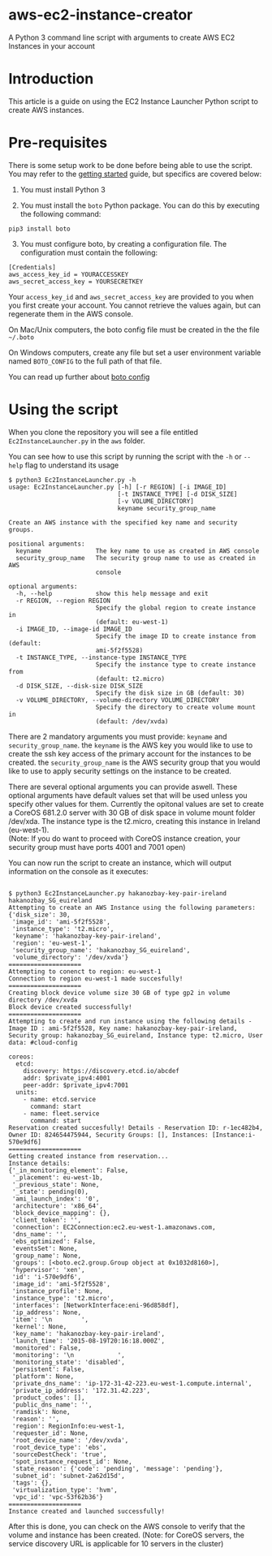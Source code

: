 # aws-ec2-instance-creator
A Python 3 command line script with arguments to create AWS EC2 Instances in your account

# Introduction

This article is a guide on using the EC2 Instance Launcher Python script to create AWS instances. 

# Pre-requisites

There is some setup work to be done before being able to use the script. You may refer to the [getting started][] guide, but specifics are covered below:

1) You must install Python 3

2) You must install the ```boto``` Python package. You can do this by executing the following command:

```
pip3 install boto
```

3) You must configure boto, by creating a configuration file. The configuration must contain the following:

```
[Credentials]
aws_access_key_id = YOURACCESSKEY
aws_secret_access_key = YOURSECRETKEY
```

Your ```access_key_id``` and ```aws_secret_access_key``` are provided to you when you first create your account. You cannot retrieve the values again, but can regenerate them in the AWS console.

On Mac/Unix computers, the boto config file must be created in the the file ```~/.boto```

On Windows computers, create any file but set a user environment variable named ```BOTO_CONFIG``` to the full path of that file.

You can read up further about [boto config][]

# Using the script

When you clone the repository you will see a file entitled ```Ec2InstanceLauncher.py``` in the ```aws``` folder.

You can see how to use this script by running the script with the ```-h``` or ```--help``` flag to understand its usage

```
$ python3 Ec2InstanceLauncher.py -h
usage: Ec2InstanceLauncher.py [-h] [-r REGION] [-i IMAGE_ID]
                              [-t INSTANCE_TYPE] [-d DISK_SIZE]
                              [-v VOLUME_DIRECTORY]
                              keyname security_group_name

Create an AWS instance with the specified key name and security groups.

positional arguments:
  keyname               The key name to use as created in AWS console
  security_group_name   The security group name to use as created in AWS
                        console

optional arguments:
  -h, --help            show this help message and exit
  -r REGION, --region REGION
                        Specify the global region to create instance in
                        (default: eu-west-1)
  -i IMAGE_ID, --image-id IMAGE_ID
                        Specify the image ID to create instance from (default:
                        ami-5f2f5528)
  -t INSTANCE_TYPE, --instance-type INSTANCE_TYPE
                        Specify the instance type to create instance from
                        (default: t2.micro)
  -d DISK_SIZE, --disk-size DISK_SIZE
                        Specify the disk size in GB (default: 30)
  -v VOLUME_DIRECTORY, --volume-directory VOLUME_DIRECTORY
                        Specify the directory to create volume mount in
                        (default: /dev/xvda)

```

There are 2 mandatory arguments you must provide: ```keyname``` and ```security_group_name```. the ```keyname``` is the AWS key you would like to use to create the ssh key access of the primary account for the instances to be created. the ```security_group_name``` is the AWS security group that you would like to use to apply security settings on the instance to be created.

There are several optional arguments you can provide aswell. These optional arguments have default values set that will be used unless you specify other values for them. Currently the opitonal values are set to create a CoreOS 681.2.0 server with 30 GB of disk space in volume mount folder /dev/xda. The instance type is the t2.micro, creating this instance in Ireland (eu-west-1).   
(Note: If you do want to proceed with CoreOS instance creation, your security group must have ports 4001 and 7001 open)

You can now run the script to create an instance, which will output information on the console as it executes:

```

$ python3 Ec2InstanceLauncher.py hakanozbay-key-pair-ireland hakanozbay_SG_euireland
Attempting to create an AWS Instance using the following parameters:
{'disk_size': 30,
 'image_id': 'ami-5f2f5528',
 'instance_type': 't2.micro',
 'keyname': 'hakanozbay-key-pair-ireland',
 'region': 'eu-west-1',
 'security_group_name': 'hakanozbay_SG_euireland',
 'volume_directory': '/dev/xvda'}
====================
Attempting to conenct to region: eu-west-1
Connection to region eu-west-1 made succesfully!
====================
Creating block device volume size 30 GB of type gp2 in volume directory /dev/xvda
Block device created successfully!
====================
Attempting to create and run instance using the following details -
Image ID : ami-5f2f5528, Key name: hakanozbay-key-pair-ireland, Security group: hakanozbay_SG_euireland, Instance type: t2.micro, User data: #cloud-config

coreos:
  etcd:
    discovery: https://discovery.etcd.io/abcdef
    addr: $private_ipv4:4001
    peer-addr: $private_ipv4:7001
  units:
    - name: etcd.service
      command: start
    - name: fleet.service
      command: start
Reservation created succesfully! Details - Reservation ID: r-1ec482b4, Owner ID: 824654475944, Security Groups: [], Instances: [Instance:i-570e9df6]
====================
Getting created instance from reservation...
Instance details:
{'_in_monitoring_element': False,
 '_placement': eu-west-1b,
 '_previous_state': None,
 '_state': pending(0),
 'ami_launch_index': '0',
 'architecture': 'x86_64',
 'block_device_mapping': {},
 'client_token': '',
 'connection': EC2Connection:ec2.eu-west-1.amazonaws.com,
 'dns_name': '',
 'ebs_optimized': False,
 'eventsSet': None,
 'group_name': None,
 'groups': [<boto.ec2.group.Group object at 0x1032d8160>],
 'hypervisor': 'xen',
 'id': 'i-570e9df6',
 'image_id': 'ami-5f2f5528',
 'instance_profile': None,
 'instance_type': 't2.micro',
 'interfaces': [NetworkInterface:eni-96d858df],
 'ip_address': None,
 'item': '\n        ',
 'kernel': None,
 'key_name': 'hakanozbay-key-pair-ireland',
 'launch_time': '2015-08-19T20:16:18.000Z',
 'monitored': False,
 'monitoring': '\n            ',
 'monitoring_state': 'disabled',
 'persistent': False,
 'platform': None,
 'private_dns_name': 'ip-172-31-42-223.eu-west-1.compute.internal',
 'private_ip_address': '172.31.42.223',
 'product_codes': [],
 'public_dns_name': '',
 'ramdisk': None,
 'reason': '',
 'region': RegionInfo:eu-west-1,
 'requester_id': None,
 'root_device_name': '/dev/xvda',
 'root_device_type': 'ebs',
 'sourceDestCheck': 'true',
 'spot_instance_request_id': None,
 'state_reason': {'code': 'pending', 'message': 'pending'},
 'subnet_id': 'subnet-2a62d15d',
 'tags': {},
 'virtualization_type': 'hvm',
 'vpc_id': 'vpc-53f62b36'}
====================
Instance created and launched successfully!

``` 

After this is done, you can check on the AWS console to verify that the volume and instance has been created.
(Note: for CoreOS servers, the service discovery URL is applicable for 10 servers in the cluster)

[boto config]: http://boto.readthedocs.org/en/latest/boto_config_tut.html
[getting started]: http://boto.readthedocs.org/en/latest/getting_started.html


